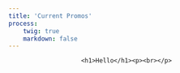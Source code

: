 ```yaml
---
title: 'Current Promos'
process:
    twig: true
    markdown: false
---
```


						<h1>Hello</h1><p><br></p>
			
			